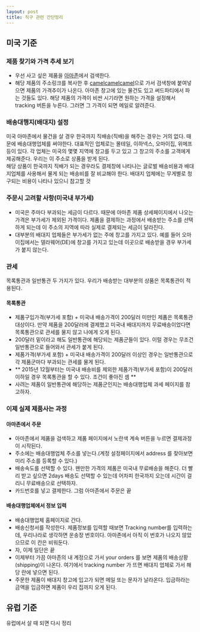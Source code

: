 ```yaml
---  
layout: post  
title: 직구 관련 간단정리  
---  
```


## 미국 기준

### 제품 찾기와 가격 추세 보기  
* 우선 사고 싶은 제품을 [아마존](http://amazon.com)에서 검색한다.  
* 해당 제품의 주소링크를 복사한 후 [camelcamelcamel](http://camelcamelcamel.com)으로 가서 검색창에 붙여넣으면 제품의 가격추이가 나온다. 아마존 창고에 있는 물건도 있고 써드파티에서 파는 것들도 있다. 해당 제품의 가격이 비싼 시기라면 원하는 가격을 설정해서 tracking 버튼을 누른다. 그러면 그 가격이 되면 메일로 알려준다.  

### 배송대행지(배대지) 설정  
미국 아마존에서 물건을 살 경우 한국까지 직배송(직배)을 해주는 경우는 거의 없다. 때문에 배송대행업체를 써야한다. 대표적인 업체로는 몰테일, 이하넥스, 오마이집, 위메프 등이 있다. 각 업체는 미국의 몇몇 지역에 창고를 두고 있고 그 창고의 주소를 고객에게 제공해준다. 우리는 이 주소로 상품을 받게 된다.  
해당 상품이 한국까지 직배가 되는 경우라도 결제창에 나타나는 글로벌 배송비용과 배대지업체를 사용해서 물게 되는 배송비를 잘 비교해야 한다. 배대지 업체에는 무게별로 청구되는 비용이 나타나 있으니 참고할 것 

### 주문시 고려할 사항(미국내 부가세)  
* 미국은 주마다 부과되는 세금이 다르다. 때문에 아마존 제품 상세페이지에서 나오는 가격은 부가세가 제외된 가격이다. 제품을 결제하는 과정에서 배송받는 주소를 선택하게 되는데 이 주소의 지역에 따라 실제로 결제되는 세금이 달라진다. 
* 대부분의 배대지 업체들은 부가세가 없는 주에 창고를 가지고 있다. 예를 들어 오마이집에서는 델라웨어(DE)에 창고를 가지고 있는데 이곳으로 배송받을 경우 부가세가 붙지 않는다. 

### 관세  
목록통관과 일반통관 두 가지가 있다. 우리가 배송받는 대부분의 상품은 목록통관이 적용된다.
#### 목록통관 
* 제품구입가격(부가세 포함) + 미국내 배송가격이 200달러 미만인 제품은 목록통관 대상이다. 만약 제품을 200달러에 결제했고 미국내 배대지까지 무료배송이었다면 목록통관으로 관세를 물지 않고 나에게 오게 된다.
* 200달러 밑이라고 해도 일반통관에 해당되는 제품군들이 있다. 이럴 경우는 무조건 일반통관으로 들어와서 관세가 붙게 된다. 
* 제품가격(부가세 포함) + 미국내 배송가격이 200달러 이상인 경우는 일반통관으로 각 제품군마다 부과되는 관세를 물게 된다.
* ** 2015년 12월부터는 미국내 배송비를 제외한 제품가격(부가세 포함)이 200달러 이하일 경우 목록통관을 할 수 있다. 조건이 좋아진 셈 **
* 사려는 제품이 일반통관에 해당하는 제품군인지는 배송대행업체 과세 페이지를 참고하자. 

### 이제 실제 제품사는 과정  
#### 아마존에서 주문   
* 아마존에서 제품을 검색하고 제품 페이지에서 노란색 계속 버튼을 누르면 결제과정이 시작된다. 
* 주소에는 배송대행업체 주소를 넣는다.(계정 설정페이지에서 address 를 찾아보면 미리 주소를 등록할 수 있다.)
* 배송속도를 선택할 수 있다. 왠만한 가격의 제품은 미국내 무료배송을 해준다. 더 빨리 받고 싶으면 2days 배송도 선택할 수 있는데 어차피 한국까지 오는데 시간이 걸리니 무료배송으로 선택하자. 
* 카드번호를 넣고 결제한다. 그럼 아마존에서 주문은 끝

#### 배송대행업체에서 정보 입력 
* 배송대행업체 홈페이지로 간다. 
* 배송신청서를 작성한다. 제품정보를 입력할 때보면 Tracking number를 입력하는데, 우리나라로 생각하면 운송장 번호이다. 아마존에서 아직 이 번호가 나오지 않았으므로 이 칸은 비워둔다. 
* 자, 이제 일단은 끝
* 이제부터 가끔 아마존의 내 계정으로 가서 your orders 를 보면 제품의 배송상황(shipping)이 나온다. 여기에서 tracking number 가 뜨면 배대지 업체로 가서 해당 란에 넣으면 된다.
* 주문한 제품이 배대지 창고에 입고가 되면 메일 또는 문자가 날라온다. 입금하라는 금액을 입금하면 제품이 우리 집까지 오게 된다.


## 유럽 기준  
유럽에서 살 때 되면 다시 정리 


